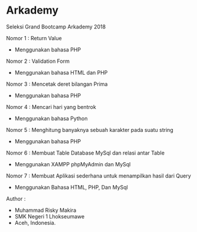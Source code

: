 # Arkademy
Seleksi Grand Bootcamp Arkademy 2018

Nomor 1 : Return Value
- Menggunakan bahasa PHP

Nomor 2 : Validation Form
- Menggunakan bahasa HTML dan PHP

Nomor 3 : Mencetak deret bilangan Prima
- Menggunakan bahasa PHP

Nomor 4 : Mencari hari yang bentrok
- Menggunakan bahasa Python

Nomor 5 : Menghitung banyaknya sebuah karakter pada suatu string
- Menggunakan bahasa PHP

Nomor 6 : Membuat Table Database MySql dan relasi antar Table
- Menggunakan XAMPP phpMyAdmin dan MySql

Nomor 7 : Membuat Aplikasi sederhana untuk menampilkan hasil dari Query
- Menggunakan Bahasa HTML, PHP, Dan MySql


Author :
- Muhammad Risky Makira
- SMK Negeri 1 Lhokseumawe
- Aceh, Indonesia.
